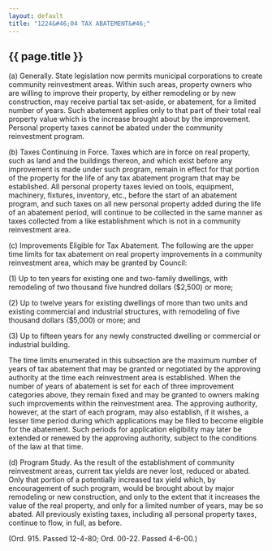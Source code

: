 ```yaml
---
layout: default 
title: "1224&#46;04 TAX ABATEMENT&#46;"
---
```


{{ page.title }}
----------------

​(a) Generally. State legislation now permits municipal corporations to
create community reinvestment areas. Within such areas, property owners
who are willing to improve their property, by either remodeling or by
new construction, may receive partial tax set-aside, or abatement, for a
limited number of years. Such abatement applies only to that part of
their total real property value which is the increase brought about by
the improvement. Personal property taxes cannot be abated under the
community reinvestment program.

​(b) Taxes Continuing in Force. Taxes which are in force on real
property, such as land and the buildings thereon, and which exist before
any improvement is made under such program, remain in effect for that
portion of the property for the life of any tax abatement program that
may be established. All personal property taxes levied on tools,
equipment, machinery, fixtures, inventory, etc., before the start of an
abatement program, and such taxes on all new personal property added
during the life of an abatement period, will continue to be collected in
the same manner as taxes collected from a like establishment which is
not in a community reinvestment area.

​(c) Improvements Eligible for Tax Abatement. The following are the
upper time limits for tax abatement on real property improvements in a
community reinvestment area, which may be granted by Council:

​(1) Up to ten years for existing one and two-family dwellings, with
remodeling of two thousand five hundred dollars (\$2,500) or more;

​(2) Up to twelve years for existing dwellings of more than two units
and existing commercial and industrial structures, with remodeling of
five thousand dollars (\$5,000) or more; and

​(3) Up to fifteen years for any newly constructed dwelling or
commercial or industrial building.

The time limits enumerated in this subsection are the maximum number of
years of tax abatement that may be granted or negotiated by the
approving authority at the time each reinvestment area is established.
When the number of years of abatement is set for each of three
improvement categories above, they remain fixed and may be granted to
owners making such improvements within the reinvestment area. The
approving authority, however, at the start of each program, may also
establish, if it wishes, a lesser time period during which applications
may be filed to become eligible for the abatement. Such periods for
application eligibility may later be extended or renewed by the
approving authority, subject to the conditions of the law at that time.

​(d) Program Study. As the result of the establishment of community
reinvestment areas, current tax yields are never lost, reduced or
abated. Only that portion of a potentially increased tax yield which, by
encouragement of such program, would be brought about by major
remodeling or new construction, and only to the extent that it increases
the value of the real property, and only for a limited number of years,
may be so abated. All previously existing taxes, including all personal
property taxes, continue to flow, in full, as before.

(Ord. 915. Passed 12-4-80; Ord. 00-22. Passed 4-6-00.)
